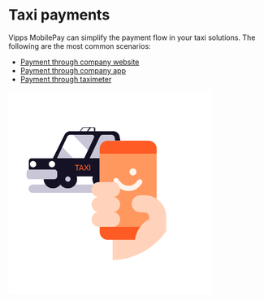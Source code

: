 <!-- START_METADATA
---
title: Vipps MobilePay taxi payments flow
sidebar_label: Taxi payments
sidebar_position: 100
hide_table_of_contents: false
pagination_next: null
pagination_prev: null
---
END_METADATA -->

# Taxi payments

Vipps MobilePay can simplify the payment flow in your taxi solutions.
The following are the most common scenarios:

* [Payment through company website](scan-qr-to-payment-page.md)
* [Payment through company app](pay-through-taxi-app.md)
* [Payment through taximeter](taximeter-initiates-payment-request-with-app.md)

![Taxi](images/taxi.png)
